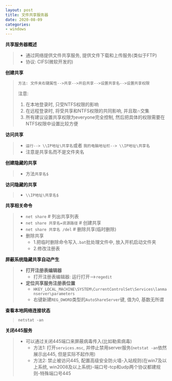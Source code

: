 ```yaml
---
layout: post
title: 文件共享服务器
date: 2020-08-09
categories:
- windows
---
```

**共享服务器概述**

> * 通过网络提供文件共享服务, 提供文件下载和上传服务(类似于FTP)
> * 协议: CIFS(微软开发的)

**创建共享**

> `方法: 文件夹右键属性-->共享-->开启共享-->设置共享名-->设置共享权限`
>
> 注意: 
>
> 1. 在本地登录时, 只受NTFS权限的影响
> 2. 在远程登录时, 将受共享和NTFS权限的共同影响, 并且取∩交集
> 3. 所有建议设置共享权限为everyone完全控制, 然后把具体的权限需要在NTFS权限中设置比较方便

**访问共享**

> * `运行--> \\IP地址\共享名`或者 `我的电脑地址栏--> \\IP地址\共享名`
> * 注意是共享名而不是文件夹名

**创建隐藏的共享**

> * 方法`共享名$`

**访问隐藏的共享**

> * `\\IP地址\共享名$`

**共享相关命令**

> * `net share`   # 列出共享列表
> * `net share 共享名=资源路径` # 创建共享
> * `net share 共享名 /del`  # 删除共享(临时删除)
> * 删除共享  
>   * 1.把临时删除命令写入`.bat`批处理文件中, 放入开机启动文件夹
>   * 2.修改注册表

**屏蔽系统隐藏共享自动产生**

> * **打开注册表编辑器**
>   * 打开注册表编辑器: 运行打开-->`regedit`
> * **定位共享服务注册表位置**
>   * `HKEY_LOCAL_MACHINE\SYSTEM\CurrentControlSet\Services\lanmanserver\parameters`
>   * 右键新建`REG_DWORD`类型的`AutoShareServer`键, 值为0, 基数无所谓

**查看本地网络连接状态**

> `netstat -an`

**关闭445服务**

> * 可以通过关闭445端口来屏蔽病毒传入(比如勒索病毒)
>   * 方法1: 打开`services.msc`, 并停止禁用server服务(`netstat -an`依然展示出445, 但是实际不起作用)
>   * 方法2: 禁止被访问445, 配置高级安全防火墙-入站规则(在win7及以上系统, win2008及以上系统)-端口号-tcp和udp两个协议都建规则-特殊端口号445
